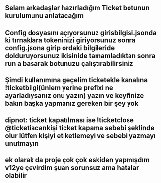 ## Selam arkadaşlar hazırladığım Ticket botunun kurulumunu anlatacağım


## Config dosyasını açıyorsunuz girisbilgisi.jsonda ki tırnaklara tokeninizi giriyorsunuz sonra config.jsona girip ordaki bilgileride dolduruyorsunuz ikisinide tamamladıktan sonra run a basarak botunuzu çalıştırabilirsiniz

## Şimdi kullanımına geçelim ticketekle kanalına !ticketbilgi(ünlem yerine prefixi ne ayarladıysanız onu yazın) yazın ve keyfinize bakın başka yapmanız gereken bir şey yok

## dipnot: ticket kapatılması ise !ticketclose @ticketiacankişi ticket kapama sebebi şeklinde olur lütfen kişiyi etiketlemeyi ve sebebi yazmayı unutmayın
## ek olarak da proje çok çok eskiden yapmışdım v12ye çevirdim şuan sorunsuz ama  hatalar olabilir
